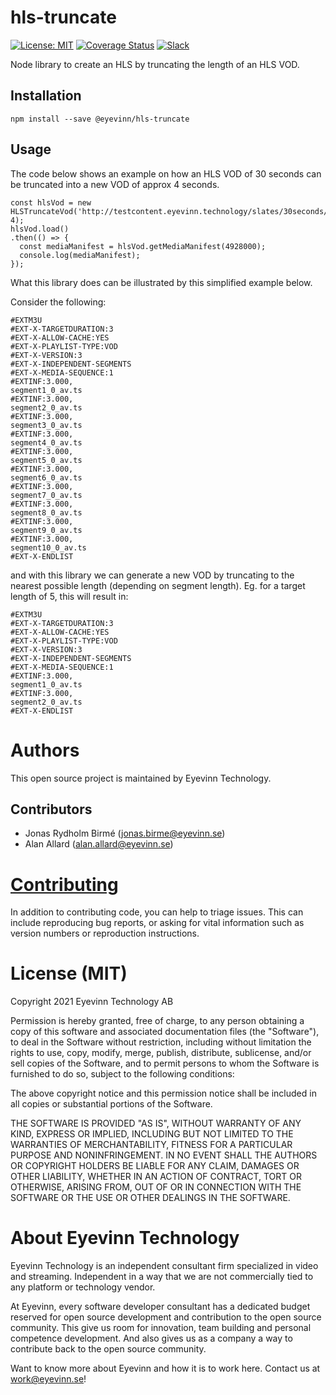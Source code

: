 # hls-truncate

[![License: MIT](https://img.shields.io/badge/License-MIT-yellow.svg)](https://opensource.org/licenses/MIT) [![Coverage Status](https://coveralls.io/repos/github/Eyevinn/hls-repeat/badge.svg?branch=master)](https://coveralls.io/github/Eyevinn/hls-repeat?branch=master) [![Slack](http://slack.streamingtech.se/badge.svg)](http://slack.streamingtech.se)

Node library to create an HLS by truncating the length of an HLS VOD.

## Installation

```
npm install --save @eyevinn/hls-truncate
```

## Usage

The code below shows an example on how an HLS VOD of 30 seconds can be truncated into a new VOD of approx 4 seconds.

```
const hlsVod = new HLSTruncateVod('http://testcontent.eyevinn.technology/slates/30seconds/playlist.m3u8', 4);
hlsVod.load()
.then(() => {
  const mediaManifest = hlsVod.getMediaManifest(4928000);
  console.log(mediaManifest);
});
```

What this library does can be illustrated by this simplified example below.

Consider the following:

```
#EXTM3U
#EXT-X-TARGETDURATION:3
#EXT-X-ALLOW-CACHE:YES
#EXT-X-PLAYLIST-TYPE:VOD
#EXT-X-VERSION:3
#EXT-X-INDEPENDENT-SEGMENTS
#EXT-X-MEDIA-SEQUENCE:1
#EXTINF:3.000,
segment1_0_av.ts
#EXTINF:3.000,
segment2_0_av.ts
#EXTINF:3.000,
segment3_0_av.ts
#EXTINF:3.000,
segment4_0_av.ts
#EXTINF:3.000,
segment5_0_av.ts
#EXTINF:3.000,
segment6_0_av.ts
#EXTINF:3.000,
segment7_0_av.ts
#EXTINF:3.000,
segment8_0_av.ts
#EXTINF:3.000,
segment9_0_av.ts
#EXTINF:3.000,
segment10_0_av.ts
#EXT-X-ENDLIST
```

and with this library we can generate a new VOD by truncating to the nearest possible length (depending on segment length). Eg. for a target length of 5, this will result in:

```
#EXTM3U
#EXT-X-TARGETDURATION:3
#EXT-X-ALLOW-CACHE:YES
#EXT-X-PLAYLIST-TYPE:VOD
#EXT-X-VERSION:3
#EXT-X-INDEPENDENT-SEGMENTS
#EXT-X-MEDIA-SEQUENCE:1
#EXTINF:3.000,
segment1_0_av.ts
#EXTINF:3.000,
segment2_0_av.ts
#EXT-X-ENDLIST
```

# Authors

This open source project is maintained by Eyevinn Technology.

## Contributors

- Jonas Rydholm Birmé (jonas.birme@eyevinn.se)
- Alan Allard (alan.allard@eyevinn.se)

# [Contributing](CONTRIBUTING.md)

In addition to contributing code, you can help to triage issues. This can include reproducing bug reports, or asking for vital information such as version numbers or reproduction instructions.

# License (MIT)

Copyright 2021 Eyevinn Technology AB

Permission is hereby granted, free of charge, to any person obtaining a copy of this software and associated documentation files (the "Software"), to deal in the Software without restriction, including without limitation the rights to use, copy, modify, merge, publish, distribute, sublicense, and/or sell copies of the Software, and to permit persons to whom the Software is furnished to do so, subject to the following conditions:

The above copyright notice and this permission notice shall be included in all copies or substantial portions of the Software.

THE SOFTWARE IS PROVIDED "AS IS", WITHOUT WARRANTY OF ANY KIND, EXPRESS OR IMPLIED, INCLUDING BUT NOT LIMITED TO THE WARRANTIES OF MERCHANTABILITY, FITNESS FOR A PARTICULAR PURPOSE AND NONINFRINGEMENT. IN NO EVENT SHALL THE AUTHORS OR COPYRIGHT HOLDERS BE LIABLE FOR ANY CLAIM, DAMAGES OR OTHER LIABILITY, WHETHER IN AN ACTION OF CONTRACT, TORT OR OTHERWISE, ARISING FROM, OUT OF OR IN CONNECTION WITH THE SOFTWARE OR THE USE OR OTHER DEALINGS IN THE SOFTWARE.

# About Eyevinn Technology

Eyevinn Technology is an independent consultant firm specialized in video and streaming. Independent in a way that we are not commercially tied to any platform or technology vendor.

At Eyevinn, every software developer consultant has a dedicated budget reserved for open source development and contribution to the open source community. This give us room for innovation, team building and personal competence development. And also gives us as a company a way to contribute back to the open source community.

Want to know more about Eyevinn and how it is to work here. Contact us at work@eyevinn.se!
